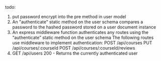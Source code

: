 todo:
  1. put password encrypt into the pre method in user model
  2. An "authenticate" static method on the user schema compares a password to the hashed password stored on a user document instance
  3. An express middleware function authenticates any routes using the “authenticate” static method on the user schema
    The following routes use middleware to implement authentication:
    POST /api/courses
    PUT /api/courses/:courseId
    POST /api/courses/:courseId/reviews
  4. GET /api/users 200 - Returns the currently authenticated user